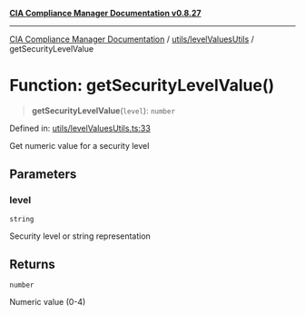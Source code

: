 [**CIA Compliance Manager Documentation v0.8.27**](../../../README.md)

***

[CIA Compliance Manager Documentation](../../../modules.md) / [utils/levelValuesUtils](../README.md) / getSecurityLevelValue

# Function: getSecurityLevelValue()

> **getSecurityLevelValue**(`level`): `number`

Defined in: [utils/levelValuesUtils.ts:33](https://github.com/Hack23/cia-compliance-manager/blob/26bb73ca86d23be8656cdd29d12202323a449310/src/utils/levelValuesUtils.ts#L33)

Get numeric value for a security level

## Parameters

### level

`string`

Security level or string representation

## Returns

`number`

Numeric value (0-4)
